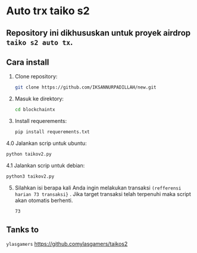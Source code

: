 # Auto trx taiko s2

## Repository ini dikhususkan untuk proyek airdrop `taiko s2 auto tx`.

## Cara install

1. Clone repository:

   ```bash
   git clone https://github.com/IKSANNURPADILLAH/new.git
   ```

2. Masuk ke direktory:

   ```bash
   cd blockchaintx
   ```
3. Install requerements:

   ```bash
   pip install requerements.txt
   ```

4.0 Jalankan scrip untuk ubuntu:

   ```bash
   python taikov2.py
   ```
4.1 Jalankan scrip untuk debian:

   ```bash
   python3 taikov2.py
   ```
5. Silahkan isi berapa kali Anda ingin melakukan transaksi `(refferensi harian 73 transaksi}` . Jika target transaksi telah terpenuhi maka script akan otomatis berhenti.
   ```bash
   73
   ```

## Tanks to
`ylasgamers` https://github.comylasgamers/taikos2
